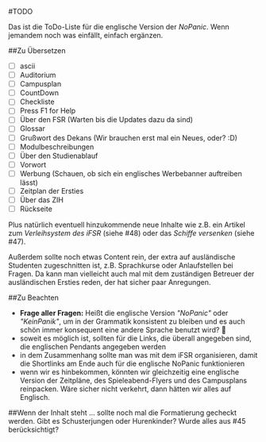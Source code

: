 #TODO

Das ist die ToDo-Liste für die englische Version der *NoPanic*. Wenn jemandem noch was einfällt, einfach ergänzen.


##Zu Übersetzen
- [ ] ascii
- [ ] Auditorium
- [ ] Campusplan
- [ ] CountDown
- [ ] Checkliste
- [ ] Press F1 for Help
- [ ] Über den FSR (Warten bis die Updates dazu da sind)
- [ ] Glossar
- [ ] Grußwort des Dekans (Wir brauchen erst mal ein Neues, oder? :D)
- [ ] Modulbeschreibungen
- [ ] Über den Studienablauf
- [ ] Vorwort
- [ ] Werbung (Schauen, ob sich ein englisches Werbebanner auftreiben lässt)
- [ ] Zeitplan der Ersties
- [ ] Über das ZIH
- [ ] Rückseite

Plus natürlich eventuell hinzukommende neue Inhalte wie z.B. ein Artikel zum *Verleihsystem des iFSR* (siehe #48) oder das *Schiffe versenken* (siehe #47).

Außerdem sollte noch etwas Content rein, der extra auf ausländische Studenten zugeschnitten ist, z.B. Sprachkurse oder Anlaufstellen bei Fragen. Da kann man vielleicht auch mal mit dem zuständigen Betreuer der ausländischen Ersties reden, der hat sicher paar Anregungen.

##Zu Beachten
- **Frage aller Fragen:** Heißt die englische Version *"NoPanic"* oder *"KeinPanik"*, um in der Grammatik konsistent zu bleiben und es auch schön immer konsequent eine andere Sprache benutzt wird? :see_no_evil:
- soweit es möglich ist, sollten für die Links, die überall angegeben sind, die englischen Pendants angegeben werden
 - in dem Zusammenhang sollte man was mit dem iFSR organisieren, damit die Shortlinks am Ende auch für die englische NoPanic funktionieren
- wenn wir es hinbekommen, könnten wir gleichzeitig eine englische Version der Zeitpläne, des Spieleabend-Flyers und des Campusplans reinpacken. Wäre sicher nicht verkehrt, dann hätten wir alles auf Englisch.

##Wenn der Inhalt steht
... sollte noch mal die Formatierung gecheckt werden. Gibt es Schusterjungen oder Hurenkinder? Wurde alles aus #45 berücksichtigt?
